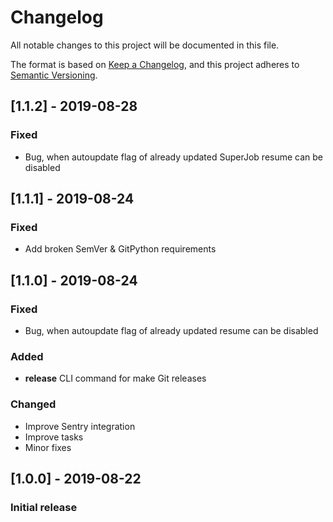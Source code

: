 # Changelog
All notable changes to this project will be documented in this file.

The format is based on [Keep a Changelog](https://keepachangelog.com/en/1.0.0/),
and this project adheres to [Semantic Versioning](https://semver.org/spec/v2.0.0.html).


## [1.1.2] - 2019-08-28
### Fixed
- Bug, when autoupdate flag of already updated SuperJob resume can be disabled


## [1.1.1] - 2019-08-24
### Fixed
- Add broken SemVer & GitPython requirements


## [1.1.0] - 2019-08-24
### Fixed
- Bug, when autoupdate flag of already updated resume can be disabled

### Added
- **release** CLI command for make Git releases

### Changed
- Improve Sentry integration
- Improve tasks
- Minor fixes


## [1.0.0] - 2019-08-22
### Initial release
